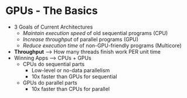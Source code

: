 # GPUs - The Basics
* 3 Goals of Current Architectures
  * *Maintain execution speed* of old sequential programs (CPU)
  * *Increase throughput* of parallel programs (GPU)
  * *Reduce execution time* of non-GPU-friendly programs (Multicore) 
* **Throughput** --> How many threads finish work PER unit time
* Winning Apps --> CPUs + GPUs
  * CPUs do sequential parts
    * Low-level or no-data parallelism
    * 10x faster than GPUs for sequential
  * GPUs do parallel parts
    * 10x faster than CPUs for parallel

  
